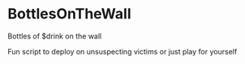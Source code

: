 # BottlesOnTheWall
Bottles of $drink on the wall


Fun script to deploy on unsuspecting victims or just play for yourself
